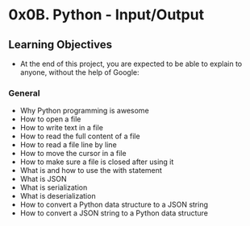# 0x0B. Python - Input/Output
## Learning Objectives
* At the end of this project, you are expected to be able to explain to anyone, without the help of Google:

### General
* Why Python programming is awesome
* How to open a file
* How to write text in a file
* How to read the full content of a file
* How to read a file line by line
* How to move the cursor in a file
* How to make sure a file is closed after using it
* What is and how to use the with statement
* What is JSON
* What is serialization
* What is deserialization
* How to convert a Python data structure to a JSON string
* How to convert a JSON string to a Python data structure 
